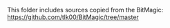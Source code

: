 This folder includes sources copied from the BitMagic: https://github.com/tlk00/BitMagic/tree/master
